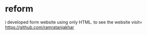 # reform
i developed form website using only HTML. to see the website visit= https://github.com/ramratanjakhar
